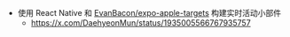 - 使用 React Native 和 [EvanBacon/expo-apple-targets](https://github.com/EvanBacon/expo-apple-targets) 构建实时活动小部件
	- https://x.com/DaehyeonMun/status/1935005566767935757